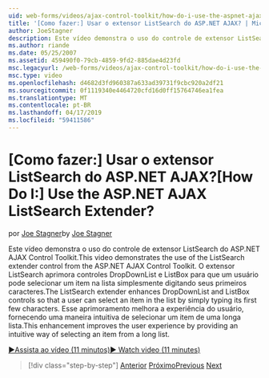 ```yaml
---
uid: web-forms/videos/ajax-control-toolkit/how-do-i-use-the-aspnet-ajax-listsearch-extender
title: '[Como fazer:] Usar o extensor ListSearch do ASP.NET AJAX? | Microsoft Docs'
author: JoeStagner
description: Este vídeo demonstra o uso do controle de extensor ListSearch do ASP.NET AJAX Control Toolkit. O extensor ListSearch aprimora a DropDownList e L....
ms.author: riande
ms.date: 05/25/2007
ms.assetid: 459490f0-79cb-4859-9fd2-885dae4d23fd
msc.legacyurl: /web-forms/videos/ajax-control-toolkit/how-do-i-use-the-aspnet-ajax-listsearch-extender
msc.type: video
ms.openlocfilehash: d4682d3fd960387a633ad39731f9cbc920a2df21
ms.sourcegitcommit: 0f1119340e4464720cfd16d0ff15764746ea1fea
ms.translationtype: MT
ms.contentlocale: pt-BR
ms.lasthandoff: 04/17/2019
ms.locfileid: "59411586"
---
```

# <a name="how-do-i-use-the-aspnet-ajax-listsearch-extender"></a><span data-ttu-id="31129-105">[Como fazer:] Usar o extensor ListSearch do ASP.NET AJAX?</span><span class="sxs-lookup"><span data-stu-id="31129-105">[How Do I:] Use the ASP.NET AJAX ListSearch Extender?</span></span>

<span data-ttu-id="31129-106">por [Joe Stagner](https://github.com/JoeStagner)</span><span class="sxs-lookup"><span data-stu-id="31129-106">by [Joe Stagner](https://github.com/JoeStagner)</span></span>

<span data-ttu-id="31129-107">Este vídeo demonstra o uso do controle de extensor ListSearch do ASP.NET AJAX Control Toolkit.</span><span class="sxs-lookup"><span data-stu-id="31129-107">This video demonstrates the use of the ListSearch extender control from the ASP.NET AJAX Control Toolkit.</span></span> <span data-ttu-id="31129-108">O extensor ListSearch aprimora controles DropDownList e ListBox para que um usuário pode selecionar um item na lista simplesmente digitando seus primeiros caracteres.</span><span class="sxs-lookup"><span data-stu-id="31129-108">The ListSearch extender enhances DropDownList and ListBox controls so that a user can select an item in the list by simply typing its first few characters.</span></span> <span data-ttu-id="31129-109">Esse aprimoramento melhora a experiência do usuário, fornecendo uma maneira intuitiva de selecionar um item de uma longa lista.</span><span class="sxs-lookup"><span data-stu-id="31129-109">This enhancement improves the user experience by providing an intuitive way of selecting an item from a long list.</span></span>

[<span data-ttu-id="31129-110">&#9654;Assista ao vídeo (11 minutos)</span><span class="sxs-lookup"><span data-stu-id="31129-110">&#9654; Watch video (11 minutes)</span></span>](https://channel9.msdn.com/Blogs/ASP-NET-Site-Videos/how-do-i-use-the-aspnet-ajax-listsearch-extender)

> [!div class="step-by-step"]
> <span data-ttu-id="31129-111">[Anterior](how-do-i-use-the-aspnet-ajax-nobot-control.md)
> [Próximo](how-do-i-use-the-pagingbulletedlist-extender-control.md)</span><span class="sxs-lookup"><span data-stu-id="31129-111">[Previous](how-do-i-use-the-aspnet-ajax-nobot-control.md)
[Next](how-do-i-use-the-pagingbulletedlist-extender-control.md)</span></span>
